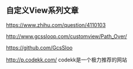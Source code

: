 ## 自定义View系列文章
https://www.zhihu.com/question/4110103

http://www.gcssloop.com/customview/Path_Over/

https://github.com/GcsSloo

http://p.codekk.com/  codekk是一个极力推荐的网站
